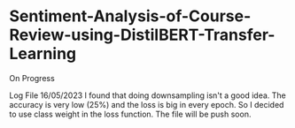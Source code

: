 # Sentiment-Analysis-of-Course-Review-using-DistilBERT-Transfer-Learning

On Progress

Log File
16/05/2023
I found that doing downsampling isn't a good idea. The accuracy is very low (25%) and the loss is big in every epoch. So I decided to use class weight in the loss function. The file will be push soon.

